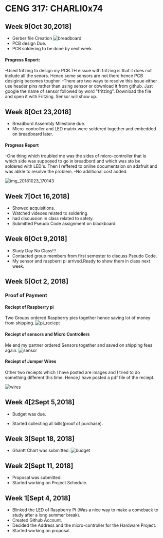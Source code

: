 # CENG 317: CHARLI0x74
## Week 9[Oct 30,2018]
- Gerber file Creation
![breadboard](https://user-images.githubusercontent.com/43182173/48020545-26b03100-e104-11e8-933d-f9fda5b57ac0.jpeg)
- PCB design Due.
- PCB soldering to be done by next week.
#### Progress Report:
-Used fritzing to design my PCB.TH eissue with fritzing is that it does not include all the senors. Hence some sensors are not there hence PCB desiginig becomes tougher.
-There are two ways to resolve this issue either use header pins rather than using sensor or download it from github. Just google the name of sensor followed by word "fritzing". Download the file and open it with Fritzing. Sensor will show up.
## Week 8[Oct 23,2018]
- Breadbord Assembly Milestone due.
- Micro-controller and LED matrix were soldered together and embedded on breadboard later.
#### Progress Report
-One thing which troubled me was the sides of micro-controller that is which side was supposed to go in breadbord and which was sto be soldered with LED's. Then I reffered to online documentaion on adafruit and was abkle to resolve the problem. 
-No additional cost added.

![img_20181023_170143](https://user-images.githubusercontent.com/43182173/48018976-4ba2a500-e100-11e8-9112-ad22c8345b55.jpg)


## Week 7[Oct 16,2018]
- Showed acquisitions.
- Watched videoes related to soldering.
- had discussion in class related to safety.
- Submitted Pseudo Code assignment on blackboard.
## Week 6[Oct 9,2018]
- Study Day No Class!!!
- Contacted group members from first semester to discuss Pseudo Code.
- My sensor and raspberri pi arrived.Ready to show them in class next week.

## Week 5[Oct 2, 2018]
### Proof of Payment
#### Reciept of Raspberry pi
Two Groups ordered Raspberry pies together hence saving lot of money from shipping. 
![pi_reciept](https://user-images.githubusercontent.com/43182173/46379432-c5acbd80-c66c-11e8-98d9-2182ad8b64ab.png)
#### Reciept of sensors and Micro Controllers
Me and my partner ordered Sensors together and saved on shipping fees again.
![sensor](https://user-images.githubusercontent.com/43182173/46379808-0bb65100-c66e-11e8-95b5-0efd332a0af4.png)
#### Reciept of Jumper Wires
Other two reciepts which I have posted are images and I tried to do something different this time. Hence,I have posted a pdf file of the reciept.


![wires](https://user-images.githubusercontent.com/43182173/46380395-1671e580-c670-11e8-922f-53fb4e339a4e.PNG)
## Week 4[2Sept 5,2018]
- Budget was due.


- Started collecting all bills(proof of purchase).
## Week 3[Sept 18, 2018]
- Ghantt Chart was submitted.
![budget](https://user-images.githubusercontent.com/43182173/48017764-29f3ee80-e0fd-11e8-8ee2-915e40812a6e.PNG)

## Week 2[Sept 11, 2018]
- Proposal was submitted.  
- Started working on Project Schedule. 


## Week 1[Sept 4, 2018]
- Blinked the LED of Raspberry Pi (Was a nice way to make a comeback to study after a long summer break).<br/>
- Created Github Account.<br>
- Decided the Address and the micro-controller for the Hardware Project.  
- Started working on proposal.<br>





